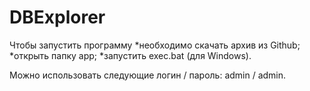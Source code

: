 # DBExplorer
Чтобы запустить программу
*необходимо скачать архив из Github;
*открыть папку app;
*запустить exec.bat (для Windows).

Можно использовать следующие логин / пароль: 
  admin / admin.
